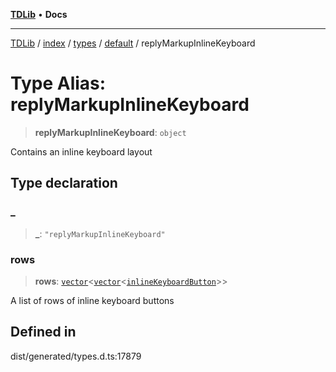 [**TDLib**](../../../../../../README.md) • **Docs**

***

[TDLib](../../../../../../modules.md) / [index](../../../../../README.md) / [types](../../../README.md) / [default](../README.md) / replyMarkupInlineKeyboard

# Type Alias: replyMarkupInlineKeyboard

> **replyMarkupInlineKeyboard**: `object`

Contains an inline keyboard layout

## Type declaration

### \_

> **\_**: `"replyMarkupInlineKeyboard"`

### rows

> **rows**: [`vector`](vector.md)\<[`vector`](vector.md)\<[`inlineKeyboardButton`](inlineKeyboardButton-1.md)\>\>

A list of rows of inline keyboard buttons

## Defined in

dist/generated/types.d.ts:17879
